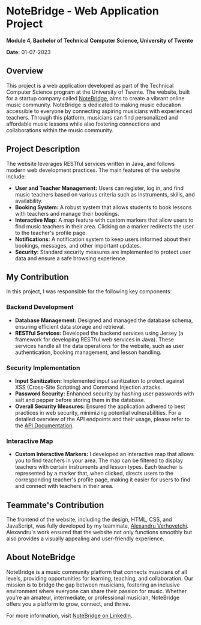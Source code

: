 # NoteBridge - Web Application Project

**Module 4, Bachelor of Technical Computer Science, University of Twente**

**Date:** 01-07-2023

## Overview

This project is a web application developed as part of the Technical Computer Science program at the University of Twente. The website, built for a startup company called  [NoteBridge](https://nl.linkedin.com/company/note-bridge), aims to create a vibrant online music community. NoteBridge is dedicated to making music education accessible to everyone by connecting aspiring musicians with experienced teachers. Through this platform, musicians can find personalized and affordable music lessons while also fostering connections and collaborations within the music community.

## Project Description

The website leverages RESTful services written in Java, and follows modern web development practices. The main features of the website include:
- **User and Teacher Management:** Users can register, log in, and find music teachers based on various criteria such as instruments, skills, and availability.
- **Booking System:** A robust system that allows students to book lessons with teachers and manage their bookings.
- **Interactive Map:** A map feature with custom markers that allow users to find music teachers in their area. Clicking on a marker redirects the user to the teacher's profile page.
- **Notifications:** A notification system to keep users informed about their bookings, messages, and other important updates.
- **Security:** Standard security measures are implemented to protect user data and ensure a safe browsing experience.

## My Contribution

In this project, I was responsible for the following key components:

### Backend Development
- **Database Management:** Designed and managed the database schema, ensuring efficient data storage and retrieval.
- **RESTful Services:** Developed the backend services using Jersey (a framework for developing RESTful web services in Java). These services handle all the data operations for the website, such as user authentication, booking management, and lesson handling.

### Security Implementation
- **Input Sanitization:** Implemented input sanitization to protect against XSS (Cross-Site Scripting) and Command Injection attacks.
- **Password Security:** Enhanced security by hashing user passwords with salt and pepper before storing them in the database.
- **Overall Security Measures:** Ensured the application adhered to best practices in web security, minimizing potential vulnerabilities.
For a detailed overview of the API endpoints and their usage, please refer to the [API Documentation](API.md).

### Interactive Map
- **Custom Interactive Markers:** I developed an interactive map that allows you to find teachers in your area. The map can be filtered to display teachers with certain instruments and lesson types. Each teacher is represented by a marker that, when clicked, directs users to the corresponding teacher's profile page, making it easier for users to find and connect with teachers in their area.

## Teammate's Contribution

The frontend of the website, including the design, HTML, CSS, and JavaScript, was fully developed by my teammate, [Alexandru Verhovetchi](https://github.com/Alex-Verh). Alexandru's work ensured that the website not only functions smoothly but also provides a visually appealing and user-friendly experience.

## About NoteBridge

NoteBridge is a music community platform that connects musicians of all levels, providing opportunities for learning, teaching, and collaboration. Our mission is to bridge the gap between musicians, fostering an inclusive environment where everyone can share their passion for music. Whether you're an amateur, intermediate, or professional musician, NoteBridge offers you a platform to grow, connect, and thrive.

For more information, visit [NoteBridge on LinkedIn](https://nl.linkedin.com/company/note-bridge).
